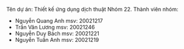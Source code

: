 Tên dự án: Thiết kế ứng dụng dịch thuật
Nhóm 22.
Thành viên nhóm: 
- Nguyễn Quang Anh msv: 20021217
- Trần Văn Lương msv: 20021246
- Nguyễn Duy Bách msv: 20021221
- Nguyễn Tuấn Anh msv: 20021219
  
